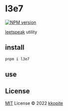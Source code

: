 # l3e7

[![NPM version](https://img.shields.io/npm/v/le37?color=a1b858&label=)](https://www.npmjs.com/package/le37)

[leetspeak](https://en.wikipedia.org/wiki/Leet) utility

## install

```bash
pnpm i l3e7
```

## use

## License

[MIT](./LICENSE) License © 2022 [kkopite](https://github.com/action-hong)
